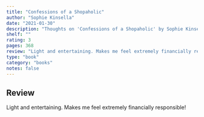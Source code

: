 ```yaml
---
title: "Confessions of a Shopaholic"
author: "Sophie Kinsella"
date: "2021-01-30"
description: "Thoughts on 'Confessions of a Shopaholic' by Sophie Kinsella."
shelf: ""
rating: 3
pages: 368
review: "Light and entertaining. Makes me feel extremely financially responsible!"
type: "book"
category: "books"
notes: false
---
```


## Review

Light and entertaining. Makes me feel extremely financially responsible!
